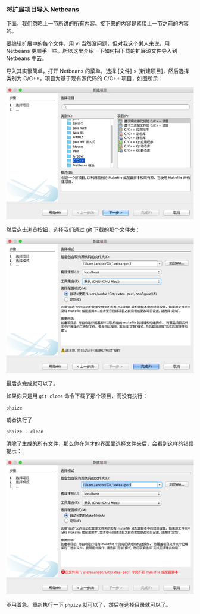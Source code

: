 ### 将扩展项目导入 Netbeans

下面，我们忽略上一节所讲的所有内容。接下来的内容是紧接上一节之前的内容的。

要编辑扩展中的每个文件，用 vi 当然没问题，但对我这个懒人来说，用 Netbeans 更顺手一些。所以这里介绍一下如何把下载的扩展源文件导入到 Netbeans 中去。

导入其实很简单，打开 Netbeans 的菜单，选择 [文件] > [新建项目]，然后选择类别为 C/C++，项目为基于现有源代码的 C/C++ 项目，如图所示：

![选择项目](images/02-02-01-netbeans.png "选择类别为 C/C++，项目为基于现有源代码的 C/C++ 项目")

然后点击浏览按钮，选择我们通过 git 下载的那个文件夹：

![选择选择文件夹](images/02-02-02-netbeans.png "选择 xxtea 项目所在的文件夹")

最后点完成就可以了。

如果你只是用 `git clone` 命令下载了那个项目，而没有执行：

```
phpize
```

或者执行了

```
phpize --clean
```

清除了生成的所有文件，那么你在刚才的界面里选择文件夹后，会看到这样的错误提示：

![找不到 makefile](images/02-02-03-netbeans.png "找不到 makefile 或配置脚本")

不用着急。重新执行一下 `phpize` 就可以了，然后在选择目录就可以了。

